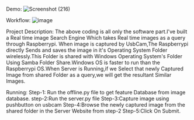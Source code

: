 Demo:
![Screenshot (216)](https://github.com/johny4s/Content-Based-Image-Retrieval/assets/102698461/129d3c7b-f8e6-4869-abdd-0545a2e8e51d)

Workflow:
![image](https://github.com/johny4s/Content-Based-Image-Retrieval/assets/102698461/359928ee-0d6c-4dc3-9817-ebc325c7c91d)

Project Description:
The above coding is all only the software part.I've built a Real time image Search Engine Which takes Real time images as a query through Raspberrypi.
When image is captured by UsbCam,The Raspberrypi directly Sends and saves the image in it's Operating System Folder wirelessly.This Folder is shared with Windows Operating System's Folder Using Samba Folder Share.Windows OS is faster to run than the Raspberrypi OS.When Server is Running,if we Select that newly Captured Image from shared Folder as a query,we will get the resultant Similar Images.

Running:
Step-1: Run the offline.py file to get feature Database from image database.
step-2:Run the server.py file
Step-3:Capture image using pushbutton on usbcam
Step-4:Browse the newly captured image from the shared folder in the Server Website from step-2
Step-5:Click On Submit.


